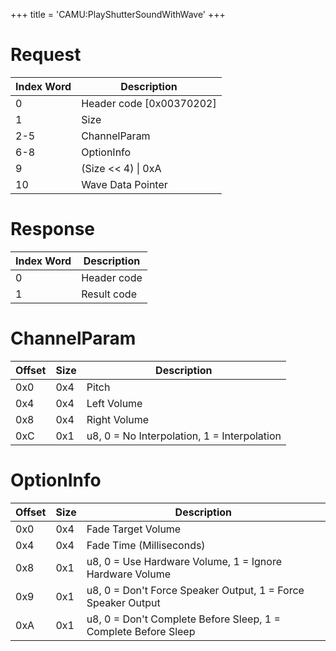 +++
title = 'CAMU:PlayShutterSoundWithWave'
+++

# Request

| Index Word | Description                |
|------------|----------------------------|
| 0          | Header code \[0x00370202\] |
| 1          | Size                       |
| 2-5        | ChannelParam               |
| 6-8        | OptionInfo                 |
| 9          | (Size \<\< 4) \| 0xA       |
| 10         | Wave Data Pointer          |

# Response

| Index Word | Description |
|------------|-------------|
| 0          | Header code |
| 1          | Result code |

# ChannelParam

| Offset | Size | Description                                 |
|--------|------|---------------------------------------------|
| 0x0    | 0x4  | Pitch                                       |
| 0x4    | 0x4  | Left Volume                                 |
| 0x8    | 0x4  | Right Volume                                |
| 0xC    | 0x1  | u8, 0 = No Interpolation, 1 = Interpolation |

# OptionInfo

| Offset | Size | Description                                                    |
|--------|------|----------------------------------------------------------------|
| 0x0    | 0x4  | Fade Target Volume                                             |
| 0x4    | 0x4  | Fade Time (Milliseconds)                                       |
| 0x8    | 0x1  | u8, 0 = Use Hardware Volume, 1 = Ignore Hardware Volume        |
| 0x9    | 0x1  | u8, 0 = Don't Force Speaker Output, 1 = Force Speaker Output   |
| 0xA    | 0x1  | u8, 0 = Don't Complete Before Sleep, 1 = Complete Before Sleep |